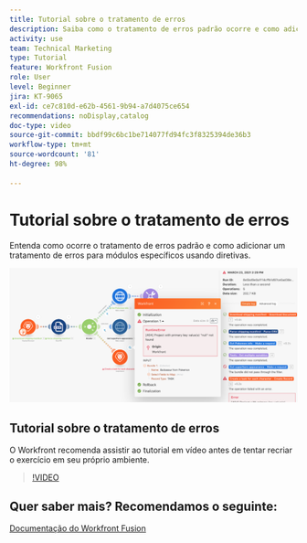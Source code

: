 ```yaml
---
title: Tutorial sobre o tratamento de erros
description: Saiba como o tratamento de erros padrão ocorre e como adicionar um tratamento de erros para módulos específicos usando diretivas no  [!DNL Adobe Workfront Fusion].
activity: use
team: Technical Marketing
type: Tutorial
feature: Workfront Fusion
role: User
level: Beginner
jira: KT-9065
exl-id: ce7c810d-e62b-4561-9b94-a7d4075ce654
recommendations: noDisplay,catalog
doc-type: video
source-git-commit: bbdf99c6bc1be714077fd94fc3f8325394de36b3
workflow-type: tm+mt
source-wordcount: '81'
ht-degree: 98%

---
```


# Tutorial sobre o tratamento de erros

Entenda como ocorre o tratamento de erros padrão e como adicionar um tratamento de erros para módulos específicos usando diretivas.

![Uma imagem de um cenário de tratamento de erros](assets/troubleshooting-and-error-handling-7.png)

## Tutorial sobre o tratamento de erros

O Workfront recomenda assistir ao tutorial em vídeo antes de tentar recriar o exercício em seu próprio ambiente.

>[!VIDEO](https://video.tv.adobe.com/v/335306/?quality=12&learn=on&enablevpops=1)

## Quer saber mais? Recomendamos o seguinte:

[Documentação do Workfront Fusion](https://experienceleague.adobe.com/pt-br/docs/workfront-fusion/using/get-started-with-fusion/understand-workfront-fusion/workfront-fusion-overview)
